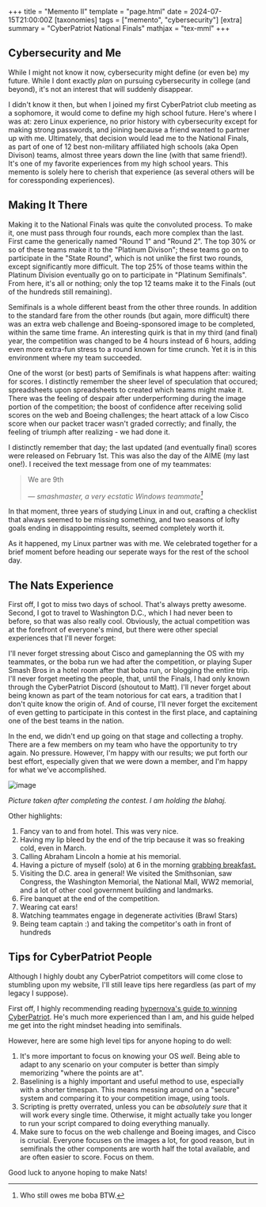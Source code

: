 +++
title = "Memento II"
template = "page.html"
date = 2024-07-15T21:00:00Z
[taxonomies]
tags = ["memento", "cybersecurity"]
[extra]
summary = "CyberPatriot National Finals"
mathjax = "tex-mml"
+++

## Cybersecurity and Me
While I might not know it now, cybersecurity might define (or even be) my future. While I dont exactly *plan* on pursuing cybersecurity in college (and beyond), it's not an interest that will suddenly disappear. 

I didn't know it then, but when I joined my first CyberPatriot club meeting as a sophomore, it would come to define my high school future. Here's where I was at: zero Linux experience, no prior history with cybersecurity except for making strong passwords, and joining because a friend wanted to partner up with me. Ultimately, that decision would lead me to the National Finals, as part of one of 12 best non-military affiliated high schools (aka Open Divison) teams, almost three years down the line (with that same friend!). It's one of my favorite experiences from my high school years. This memento is solely here to cherish that experience (as several others will be for coressponding experiences).

## Making It There
Making it to the National Finals was quite the convoluted process. To make it, one must pass through four rounds, each more complex than the last. First came the generically named "Round 1" and "Round 2". The top 30% or so of these teams make it to the "Platinum Divison"; these teams go on to participate in the "State Round", which is not unlike the first two rounds, except significantly more difficult. The top 25% of those teams within the Platinum Division eventually go on to participate in "Platinum Semifinals". From here, it's all or nothing; only the top 12 teams make it to the Finals (out of the hundreds still remaining). 

Semifinals is a whole different beast from the other three rounds. In addition to the standard fare from the other rounds (but again, more difficult) there was an extra web challenge and Boeing-sponsored image to be completed, within the same time frame. An interesting quirk is that in my third (and final) year, the competition was changed to be 4 hours instead of 6 hours, adding even more extra-fun stress to a round known for time crunch. Yet it is in this environment where my team succeeded.

One of the worst (or best) parts of Semifinals is what happens after: waiting for scores. I distinctly remember the sheer level of speculation that occured; spreadsheets upon spreadsheets to created which teams might make it. There was the feeling of despair after underperforming during the image portion of the competition; the boost of confidence after receiving solid scores on the web and Boeing challenges; the heart attack of a low Cisco score when our packet tracer wasn't graded correctly; and finally, the feeling of triumph after realizing - we had done it.

I distinctly remember that day; the last updated (and eventually final) scores were released on February 1st. This was also the day of the AIME (my last one!). I received the text message from one of my teammates:

> We are 9th </p>
> &#8212; <cite>smashmaster, a very ecstatic Windows teammate[^1]</cite>

In that moment, three years of studying Linux in and out, crafting a checklist that always seemed to be missing something, and two seasons of lofty goals ending in disappointing results, seemed completely worth it. 

As it happened, my Linux partner was with me. We celebrated together for a brief moment before heading our seperate ways for the rest of the school day.

## The Nats Experience

First off, I got to miss two days of school. That's always pretty awesome. Second, I got to travel to Washington D.C., which I had never been to before, so that was also really cool. Obviously, the actual competition was at the forefront of everyone's mind, but there were other special experiences that I'll never forget:

I'll never forget stressing about Cisco and gameplanning the OS with my teammates, or the boba run we had after the competition, or playing Super Smash Bros in a hotel room after that boba run, or blogging the entire trip. I'll never forget meeting the people, that, until the Finals, I had only known through the CyberPatriot Discord (shoutout to Matt). I'll never forget about being known as part of the team notorious for cat ears, a tradition that I don't quite know the origin of. And of course, I'll never forget the excitement of even getting to participate in this contest in the first place, and captaining one of the best teams in the nation.

In the end, we didn't end up going on that stage and collecting a trophy. There are a few members on my team who have the opportunity to try again. No pressure. However, I'm happy with our results; we put forth our best effort, especially given that we were down a member, and I'm happy for what we've accomplished.

![image](../../images/nats1.jpeg)

*Picture taken after completing the contest. I am holding the blahaj.*

Other highlights:
1. Fancy van to and from hotel. This was very nice.
2. Having my lip bleed by the end of the trip because it was so freaking cold, even in March.
3. Calling Abraham Lincoln a homie at his memorial.
4. Having a picture of myself (solo) at 6 in the morning [grabbing breakfast.](https://www.flickr.com/photos/airforceassociation/53592906341/in/album-72177720315490722/)
5. Visiting the D.C. area in general! We visited the Smithsonian, saw Congress, the Washington Memorial, the National Mall, WW2 memorial, and a lot of other cool government building and landmarks.
6. Fire banquet at the end of the competition.
7. Wearing cat ears!
8. Watching teammates engage in degenerate activities (Brawl Stars)
9. Being team captain :) and taking the competitor's oath in front of hundreds

## Tips for CyberPatriot People

Although I highly doubt any CyberPatriot competitors will come close to stumbling upon my website, I'll still leave tips here regardless (as part of my legacy I suppose).

First off, I highly recommending reading [hypernova's guide to winning CyberPatriot](https://akshayrohatgi.com/blog/posts/How-To-Win-CyberPatriot/). He's much more experienced than I am, and his guide helped me get into the right mindset heading into semifinals. 

However, here are some high level tips for anyone hoping to do well:

1. It's more important to focus on knowing your OS *well*. Being able to adapt to any scenario on your computer is better than simply memorizing "where the points are at".
2. Baselining is a highly important and useful method to use, especially with a shorter timespan. This means messing around on a "secure" system and comparing it to your competition image, using tools.
3. Scripting is pretty overrated, unless you can be *absolutely sure* that it will work every single time. Otherwise, it might actually take you longer to run your script compared to doing everything manually.
4. Make sure to focus on the web challenge and Boeing images, and Cisco is crucial. Everyone focuses on the images a lot, for good reason, but in semifinals the other components are worth half the total available, and are often easier to score. Focus on them.

Good luck to anyone hoping to make Nats!

[^1]: Who still owes me boba BTW.